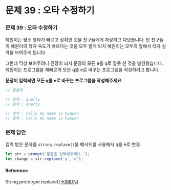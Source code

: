 # 문제 39 : 오타 수정하기

### 문제 39 : 오타 수정하기

혜원이는 평소 영타가 빠르고 정확한 것을 친구들에게 자랑하고 다녔습니다. 반 친구들이 혜원이의 타자 속도가 빠르다는 것을 모두 알게 되자 혜원이는 모두의 앞에서 타자 실력을 보여주게 됩니다. 

그런데 막상 보여주려니 긴장이 되서 문장의 모든 e를 q로 잘못 친 것을 발견했습니다. 혜원이는 프로그램을 재빠르게 모든 q를 e로 바꾸는 프로그램을 작성하려고 합니다.

**문장이 입력되면 모든 q를 e로 바꾸는 프로그램을 작성해주세요.**

```javascript
// 입출력

// 입력 : querty
// 출력 : euerty

// 입력 : hqllo my name is hyqwon
// 출력 : hello my name is hyewon
```

### 문제 답안

 입력 받은 문자를  `string.replace()`를 메서드를 사용해서 q를 e로 변경.

```javascript
let str = prompt('문장을 입력해주세요.');
let change = str.replace('q','e');
```

#### Reference

String.prototype.replace\(\)[→\(MDN\)](https://developer.mozilla.org/ko/docs/Web/JavaScript/Reference/Global_Objects/String/replace)

